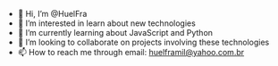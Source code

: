 - 👋 Hi, I’m @HuelFra
- 👀 I’m interested in learn about new technologies
- 🌱 I’m currently learning about JavaScript and Python
- 💞️ I’m looking to collaborate on projects involving these technologies
- 📫 How to reach me through email: huelframil@yahoo.com.br

<!---
HuelFra/HuelFra is a ✨ special ✨ repository because its `README.md` (this file) appears on your GitHub profile.
You can click the Preview link to take a look at your changes.
--->
